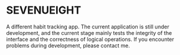 # SEVENUEIGHT
A different habit tracking app. The current application is still under development, and the current stage mainly tests the integrity of the interface and the correctness of logical operations. If you encounter problems during development, please contact me.
